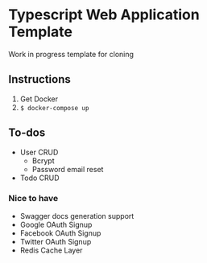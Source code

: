 # Typescript Web Application Template

Work in progress template for cloning

## Instructions
1. Get Docker
2. `$ docker-compose up`

## To-dos

- User CRUD
  - Bcrypt
  - Password email reset
- Todo CRUD

### Nice to have

- Swagger docs generation support
- Google OAuth Signup
- Facebook OAuth Signup
- Twitter OAuth Signup
- Redis Cache Layer
